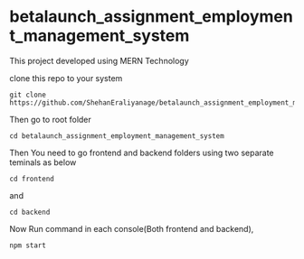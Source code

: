 # betalaunch_assignment_employment_management_system

This project developed using MERN Technology

clone this repo to your system

```
git clone https://github.com/ShehanEraliyanage/betalaunch_assignment_employment_management_system.git
```

Then go to root folder

```
cd betalaunch_assignment_employment_management_system
```

Then You need to go frontend and backend folders using two separate teminals as below

```
cd frontend
```

and

```
cd backend
```

Now Run command in each console(Both frontend and backend),

```
npm start
```
